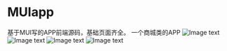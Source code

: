 # MUIapp
基于MUI写的APP前端源码，基础页面齐全。
一个商城类的APP
![Image text](https://github.com/sunyuxuan1016/MUIapp/blob/master/%E6%BC%94%E7%A4%BA%E5%9B%BE/TIM%E6%88%AA%E5%9B%BE20180821164225.png)
![Image text](https://github.com/sunyuxuan1016/MUIapp/blob/master/%E6%BC%94%E7%A4%BA%E5%9B%BE/TIM%E6%88%AA%E5%9B%BE20180821164454.png)
![Image text](https://github.com/sunyuxuan1016/MUIapp/blob/master/%E6%BC%94%E7%A4%BA%E5%9B%BE/TIM%E6%88%AA%E5%9B%BE20180821164425.png)
![Image text](https://github.com/sunyuxuan1016/MUIapp/blob/master/%E6%BC%94%E7%A4%BA%E5%9B%BE/TIM%E6%88%AA%E5%9B%BE20180821164300.png)
